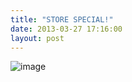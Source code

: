 ```yaml
---
title: "STORE SPECIAL!"
date: 2013-03-27 17:16:00
layout: post
---
```


<p><img alt="image" src="http://media.tumblr.com/c1dd0dc6b255f031a9a4bc2d49015dc7/tumblr_inline_mkbx8yY7qY1qz4rgp.jpg"/></p>
